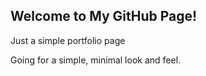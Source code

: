 ## Welcome to My GitHub Page!
Just a simple portfolio page

Going for a simple, minimal look and feel.